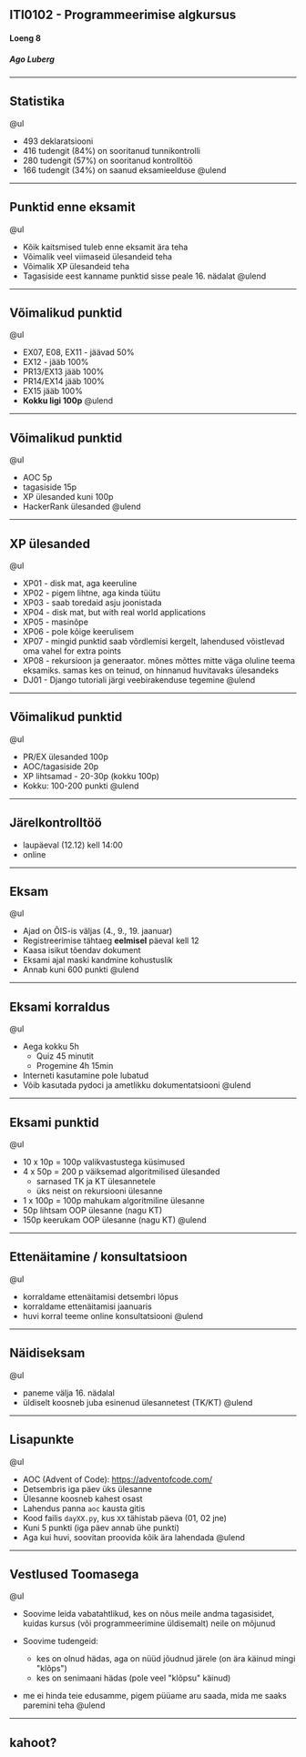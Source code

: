 ## ITI0102 - Programmeerimise algkursus
#### Loeng 8
##### Ago Luberg

---

## Statistika

@ul
- 493 deklaratsiooni
- 416 tudengit (84%) on sooritanud tunnikontrolli
- 280 tudengit (57%) on sooritanud kontrolltöö
- 166 tudengit (34%) on saanud eksamieelduse
@ulend

---
## Punktid enne eksamit

@ul
- Kõik kaitsmised tuleb enne eksamit ära teha
- Võimalik veel viimaseid ülesandeid teha
- Võimalik XP ülesandeid teha
- Tagasiside eest kanname punktid sisse peale 16. nädalat
@ulend

---

## Võimalikud punktid

@ul
- EX07, E08, EX11 - jäävad 50%
- EX12 - jääb 100%
- PR13/EX13 jääb 100%
- PR14/EX14 jääb 100%
- EX15 jääb 100%
- **Kokku ligi 100p**
@ulend

---

## Võimalikud punktid

@ul
- AOC 5p
- tagasiside 15p
- XP ülesanded kuni 100p
- HackerRank ülesanded
@ulend

---

## XP ülesanded

@ul
- XP01 - disk mat, aga keeruline
- XP02 - pigem lihtne, aga kinda tüütu
- XP03 - saab toredaid asju joonistada
- XP04 - disk mat, but with real world applications
- XP05 - masinõpe
- XP06 - pole kõige keerulisem
- XP07 - mingid punktid saab võrdlemisi kergelt, lahendused võistlevad oma vahel for extra points
- XP08 - rekursioon ja generaator. mõnes mõttes mitte väga oluline teema eksamiks. samas kes on teinud, on hinnanud huvitavaks ülesandeks
- DJ01 - Django tutoriali järgi veebirakenduse tegemine
@ulend

---

## Võimalikud punktid

@ul
- PR/EX ülesanded 100p
- AOC/tagasiside 20p
- XP lihtsamad - 20-30p (kokku 100p)
- Kokku: 100-200 punkti
@ulend

---

## Järelkontrolltöö

- laupäeval (12.12) kell 14:00
- online

---

## Eksam

@ul
- Ajad on ÕIS-is väljas (4., 9., 19. jaanuar)
- Registreerimise tähtaeg **eelmisel** päeval kell 12
- Kaasa isikut tõendav dokument
- Eksami ajal maski kandmine kohustuslik
- Annab kuni 600 punkti
@ulend

---

## Eksami korraldus

@ul
- Aega kokku 5h
  - Quiz 45 minutit
  - Progemine 4h 15min
- Interneti kasutamine pole lubatud
- Võib kasutada pydoci ja ametlikku dokumentatsiooni
@ulend

---

## Eksami punktid

@ul
- 10 x 10p = 100p valikvastustega küsimused
- 4 x 50p = 200 p väiksemad algoritmilised ülesanded
  - sarnased TK ja KT ülesannetele
  - üks neist on rekursiooni ülesanne
- 1 x 100p = 100p mahukam algoritmiline ülesanne
- 50p lihtsam OOP ülesanne (nagu KT)
- 150p keerukam OOP ülesanne (nagu KT)
@ulend

---

## Ettenäitamine / konsultatsioon

@ul
- korraldame ettenäitamisi detsembri lõpus
- korraldame ettenäitamisi jaanuaris
- huvi korral teeme online konsultatsiooni
@ulend

---

## Näidiseksam

@ul
- paneme välja 16. nädalal
- üldiselt koosneb juba esinenud ülesannetest (TK/KT)
@ulend

---

## Lisapunkte

@ul
- AOC (Advent of Code): https://adventofcode.com/
- Detsembris iga päev üks ülesanne
- Ülesanne koosneb kahest osast
- Lahendus panna `aoc` kausta gitis
- Kood failis `dayXX.py`, kus `XX` tähistab päeva (01, 02 jne)
- Kuni 5 punkti (iga päev annab ühe punkti)
- Aga kui huvi, soovitan proovida kõik ära lahendada
@ulend

---

## Vestlused Toomasega

@ul
- Soovime leida vabatahtlikud, kes on nõus meile andma tagasisidet, kuidas kursus (või programmeerimine üldisemalt) neile on mõjunud
- Soovime tudengeid:
 
  - kes on olnud hädas, aga on nüüd jõudnud järele (on ära käinud mingi "klõps")
  - kes on senimaani hädas (pole veel "klõpsu" käinud)
- me ei hinda teie edusamme, pigem püüame aru saada, mida me saaks paremini teha
@ulend

---

## kahoot?
